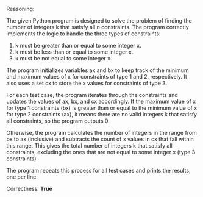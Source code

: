 Reasoning:

The given Python program is designed to solve the problem of finding the number of integers k that satisfy all n constraints. The program correctly implements the logic to handle the three types of constraints:

1.  k must be greater than or equal to some integer x.
2.  k must be less than or equal to some integer x.
3.  k must be not equal to some integer x.

The program initializes variables ax and bx to keep track of the minimum and maximum values of x for constraints of type 1 and 2, respectively. It also uses a set cx to store the x values for constraints of type 3.

For each test case, the program iterates through the constraints and updates the values of ax, bx, and cx accordingly. If the maximum value of x for type 1 constraints (bx) is greater than or equal to the minimum value of x for type 2 constraints (ax), it means there are no valid integers k that satisfy all constraints, so the program outputs 0.

Otherwise, the program calculates the number of integers in the range from bx to ax (inclusive) and subtracts the count of x values in cx that fall within this range. This gives the total number of integers k that satisfy all constraints, excluding the ones that are not equal to some integer x (type 3 constraints).

The program repeats this process for all test cases and prints the results, one per line.

Correctness: **True**